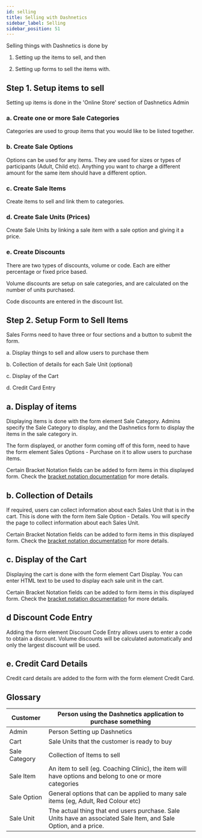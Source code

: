 ```yaml
---
id: selling
title: Selling with Dashnetics
sidebar_label: Selling
sidebar_position: 51
---
```


Selling things with Dashnetics is done by 

1. Setting up the items to sell, and then

2. Setting up forms to sell the items with.

## Step 1. Setup items to sell

Setting up items is done in the 'Online Store' section of Dashnetics Admin

### a. Create one or more Sale Categories

Categories are used to group items that you would like to be listed together. 

### b. Create Sale Options

Options can be used for any items. They are used for sizes or types of participants (Adult, Child etc). Anything you want to charge a different amount for the same item should have a different option.

### c. Create Sale Items

Create items to sell and link them to categories.

### d. Create Sale Units (Prices)

Create Sale Units by linking a sale item with a sale option and giving it a price.

### e. Create Discounts

There are two types of discounts, volume or code. Each are either percentage or fixed price based. 

Volume discounts are setup on sale categories, and are calculated on the number of units purchased.

Code discounts are entered in the discount list.

## Step 2. Setup Form to Sell Items

Sales Forms need to have three or four sections and a button to submit the form. 

a. Display things to sell and allow users to purchase them

b. Collection of details for each Sale Unit (optional)

c. Display of the Cart

d. Credit Card Entry

## a. Display of items

Displaying items is done with the form element Sale Category. Admins specify the Sale Category to display, and the Dashnetics form to display the items in the sale category in.

The form displayed, or another form coming off of this form, need to have the form element Sales Options - Purchase on it to allow users to purchase items.

Certain Bracket Notation fields can be added to form items in this displayed form. Check the [bracket notation documentation](../../beginner/terminology/#brackets) for more details.

## b. Collection of Details

If required, users can collect information about each Sales Unit that is in the cart. This is done with the form item Sale Option - Details. You will specify the page to collect information about each Sales Unit.

Certain Bracket Notation fields can be added to form items in this displayed form. Check the [bracket notation documentation](../../beginner/terminology/#brackets) for more details.

## c. Display of the Cart

Displaying the cart is done with the form element Cart Display. You can enter HTML text to be used to display each sale unit in the cart.

Certain Bracket Notation fields can be added to form items in this displayed form. Check the [bracket notation documentation](../../beginner/terminology/#brackets) for more details.

## d Discount Code Entry

Adding the form element Discount Code Entry allows users to enter a code to obtain a discount. Volume discounts will be calculated automatically and only the largest discount will be used.

## e. Credit Card Details

Credit card details are added to the form with the form element Credit Card.





## Glossary

| Customer | Person using the Dashnetics application to purchase something |
| - | -|
| Admin | Person Setting up Dashnetics |
| Cart | Sale Units that the customer is ready to buy | 
| Sale Category | Collection of Items to sell |
| Sale Item | An item to sell (eg. Coaching Clinic), the item will have options and belong to one or more categories |
| Sale Option | General options that can be applied to many sale items (eg, Adult, Red Colour etc) |
| Sale Unit | The actual thing that end users purchase. Sale Units have an associated Sale Item, and Sale Option, and a price. |